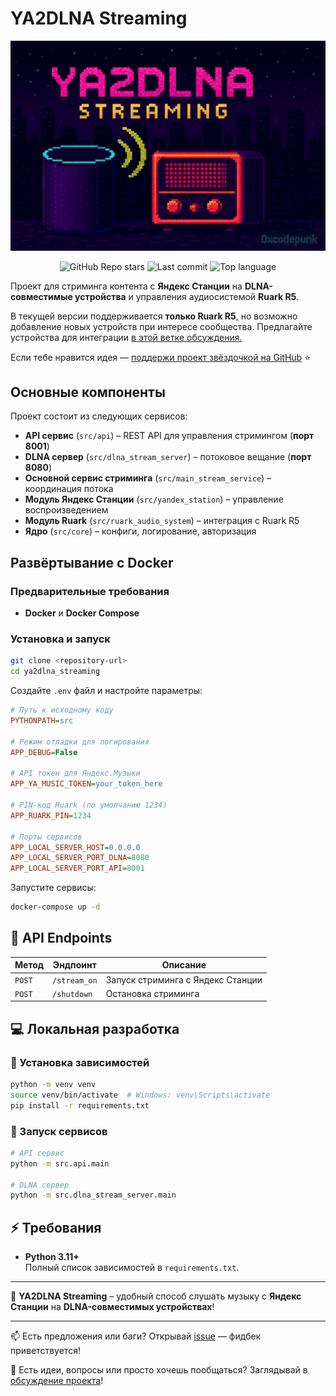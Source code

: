 # YA2DLNA Streaming

<p align="center">
  <img src="assets/logo.png" alt="YA2DLNA Streaming Banner" width="1000"/>
</p>

<p align="center">
  <img src="https://img.shields.io/github/stars/0xcodepunk/ya2dlna_streaming?style=social" alt="GitHub Repo stars"/>
  <img src="https://img.shields.io/github/last-commit/0xcodepunk/ya2dlna_streaming?color=blue" alt="Last commit">
  <img src="https://img.shields.io/github/languages/top/0xcodepunk/ya2dlna_streaming" alt="Top language">
</p>

Проект для стриминга контента с **Яндекс Станции** на **DLNA-совместимые устройства** и управления аудиосистемой **Ruark R5**.  

В текущей версии поддерживается **только Ruark R5**, но возможно добавление новых устройств при интересе сообщества. Предлагайте устройства для интеграции [в этой ветке обсуждения.](https://github.com/0xcodepunk/ya2dlna_streaming/discussions/3)

Если тебе нравится идея — [поддержи проект звёздочкой на GitHub](https://github.com/0xcodepunk/ya2dlna_streaming) ⭐️

##  Основные компоненты
Проект состоит из следующих сервисов:

- **API сервис** (`src/api`) – REST API для управления стримингом (**порт 8001**)
- **DLNA сервер** (`src/dlna_stream_server`) – потоковое вещание (**порт 8080**)
- **Основной сервис стриминга** (`src/main_stream_service`) – координация потока
- **Модуль Яндекс Станции** (`src/yandex_station`) – управление воспроизведением
- **Модуль Ruark** (`src/ruark_audio_system`) – интеграция с Ruark R5
- **Ядро** (`src/core`) – конфиги, логирование, авторизация

##  Развёртывание с Docker

###  Предварительные требования
- **Docker** и **Docker Compose**

###  Установка и запуск
```bash
git clone <repository-url>
cd ya2dlna_streaming
```

Создайте `.env` файл и настройте параметры:
```ini
# Путь к исходному коду
PYTHONPATH=src  

# Режим отладки для логирования
APP_DEBUG=False

# API токен для Яндекс.Музыки
APP_YA_MUSIC_TOKEN=your_token_here

# PIN-код Ruark (по умолчанию 1234)
APP_RUARK_PIN=1234

# Порты сервисов
APP_LOCAL_SERVER_HOST=0.0.0.0
APP_LOCAL_SERVER_PORT_DLNA=8080
APP_LOCAL_SERVER_PORT_API=8001
```

Запустите сервисы:
```bash
docker-compose up -d
```

## 🎯 API Endpoints

| Метод  | Эндпоинт     | Описание   |
|--------|--------------|------------|
| `POST` | `/stream_on` | Запуск стриминга с Яндекс Станции |
| `POST` | `/shutdown`  | Остановка стриминга |

## 💻 Локальная разработка

### 🔹 Установка зависимостей
```bash
python -m venv venv
source venv/bin/activate  # Windows: venv\Scripts\activate
pip install -r requirements.txt
```

### 🔹 Запуск сервисов
```bash
# API сервис
python -m src.api.main

# DLNA сервер
python -m src.dlna_stream_server.main
```

## ⚡ Требования
- **Python 3.11+**  
Полный список зависимостей в `requirements.txt`.

---

🎵 **YA2DLNA Streaming** – удобный способ слушать музыку с **Яндекс Станции** на **DLNA-совместимых устройствах**!  

---

📫 Есть предложения или баги? Открывай [issue](https://github.com/0xcodepunk/ya2dlna_streaming/issues) — фидбек приветствуется!

💬 Есть идеи, вопросы или просто хочешь пообщаться? Заглядывай в [обсуждение проекта](https://github.com/0xcodepunk/ya2dlna_streaming/discussions/4)!
